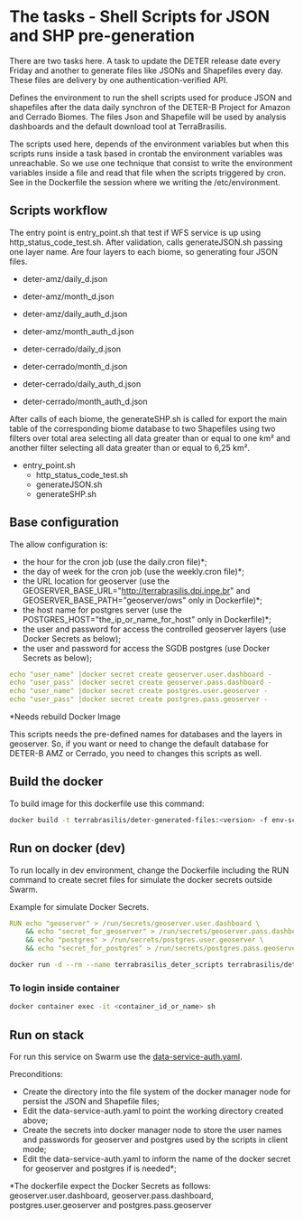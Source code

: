 # The tasks - Shell Scripts for JSON and SHP pre-generation

There are two tasks here. A task to update the DETER release date every Friday and another to generate files like JSONs and Shapefiles every day. These files are delivery by one authentication-verified API.

Defines the environment to run the shell scripts used for produce JSON and shapefiles after the data daily synchron of the DETER-B Project for Amazon and Cerrado Biomes. The files Json and Shapefile will be used by analysis dashboards and the default download tool at TerraBrasilis.

The scripts used here, depends of the environment variables but when this scripts runs inside a task based in crontab the environment variables was unreachable.
So we use one technique that consist to write the environment variables inside a file and read that file when the scripts triggered by cron. See in the Dockerfile the session where we writing the /etc/environment.

## Scripts workflow

The entry point is entry_point.sh that test if WFS service is up using http_status_code_test.sh. After validation, calls generateJSON.sh passing one layer name. Are four layers to each biome, so generating four JSON files.

- deter-amz/daily_d.json
- deter-amz/month_d.json
- deter-amz/daily_auth_d.json
- deter-amz/month_auth_d.json

- deter-cerrado/daily_d.json
- deter-cerrado/month_d.json
- deter-cerrado/daily_auth_d.json
- deter-cerrado/month_auth_d.json

After calls of each biome, the generateSHP.sh is called for export the main table of the corresponding biome database to two Shapefiles using two filters over total area selecting all data greater than or equal to one km² and another filter selecting all data greater than or equal to 6,25 km².

- entry_point.sh
  - http_status_code_test.sh
  - generateJSON.sh
  - generateSHP.sh

## Base configuration

The allow configuration is:
- the hour for the cron job (use the daily.cron file)*;
- the day of week for the cron job (use the weekly.cron file)*;
- the URL location for geoserver (use the GEOSERVER_BASE_URL="http://terrabrasilis.dpi.inpe.br" and GEOSERVER_BASE_PATH="geoserver/ows" only in Dockerfile)*;
- the host name for postgres server (use the POSTGRES_HOST="the_ip_or_name_for_host" only in Dockerfile)*;
- the user and password for access the controlled geoserver layers (use Docker Secrets as below);
- the user and password for access the SGDB postgres (use Docker Secrets as below);

```yaml
echo "user_name" |docker secret create geoserver.user.dashboard -
echo "user_pass" |docker secret create geoserver.pass.dashboard -
echo "user_name" |docker secret create postgres.user.geoserver -
echo "user_pass" |docker secret create postgres.pass.geoserver -
```

*Needs rebuild Docker Image

This scripts needs the pre-defined names for databases and the layers in geoserver. So, if you want or need to change the default database for DETER-B AMZ or Cerrado, you need to changes this scripts as well.

## Build the docker

To build image for this dockerfile use this command:

```bash
docker build -t terrabrasilis/deter-generated-files:<version> -f env-scripts/Dockerfile --no-cache .
```

## Run on docker (dev)

To run locally in dev environment, change the Dockerfile including the RUN command to create secret files for simulate the docker secrets outside Swarm.

Example for simulate Docker Secrets.
```yaml
RUN echo "geoserver" > /run/secrets/geoserver.user.dashboard \
    && echo "secret_for_geoserver" > /run/secrets/geoserver.pass.dashboard \
    && echo "postgres" > /run/secrets/postgres.user.geoserver \
    && echo "secret_for_postgres" > /run/secrets/postgres.pass.geoserver
```

```bash
docker run -d --rm --name terrabrasilis_deter_scripts terrabrasilis/deter-generated-files:<version>
```

### To login inside container

```bash
docker container exec -it <container_id_or_name> sh
```

## Run on stack

For run this service on Swarm use the [data-service-auth.yaml](https://github.com/Terrabrasilis/docker-stacks/blob/master/deter-sync/data-service-auth.yaml).

Preconditions:
- Create the directory into the file system of the docker manager node for persist the JSON and Shapefile files;
- Edit the data-service-auth.yaml to point the working directory created above;
- Create the secrets into docker manager node to store the user names and passwords for geoserver and postgres used by the scripts in client mode;
- Edit the data-service-auth.yaml to inform the name of the docker secret for geoserver and postgres if is needed*;

*The dockerfile expect the Docker Secrets as follows: geoserver.user.dashboard, geoserver.pass.dashboard, postgres.user.geoserver and postgres.pass.geoserver
